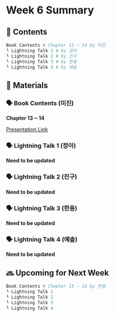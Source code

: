 # Week 6 Summary

## 💬 Contents

```python
Book Contents # Chapter 13 ~ 14 by 미진
└ Lightning Talk 1 # by 정아
└ Lightning Talk 2 # by 진구
└ Lightning Talk 3 # by 한용
└ Lightning Talk 3 # by 예솔
```

## 📝 Materials

### 🗣 Book Contents (미진)

**Chapter 13 ~ 14**

[Presentation Link](materials/tinyml-week6-book-contents-by-mijin.pdf)

### 🗣 Lightning Talk 1 (정아)

**Need to be updated**

### 🗣 Lightning Talk 2 (진구)

**Need to be updated**

### 🗣 Lightning Talk 3 (한용)

**Need to be updated**

### 🗣 Lightning Talk 4 (예솔)

**Need to be updated**

## 🔜 Upcoming for Next Week

```python
Book Contents # Chapter 15 ~ 16 by 한용
└ Lightning Talk 1
└ Lightning Talk 2 
└ Lightning Talk 3 
└ Lightning Talk 4 
```